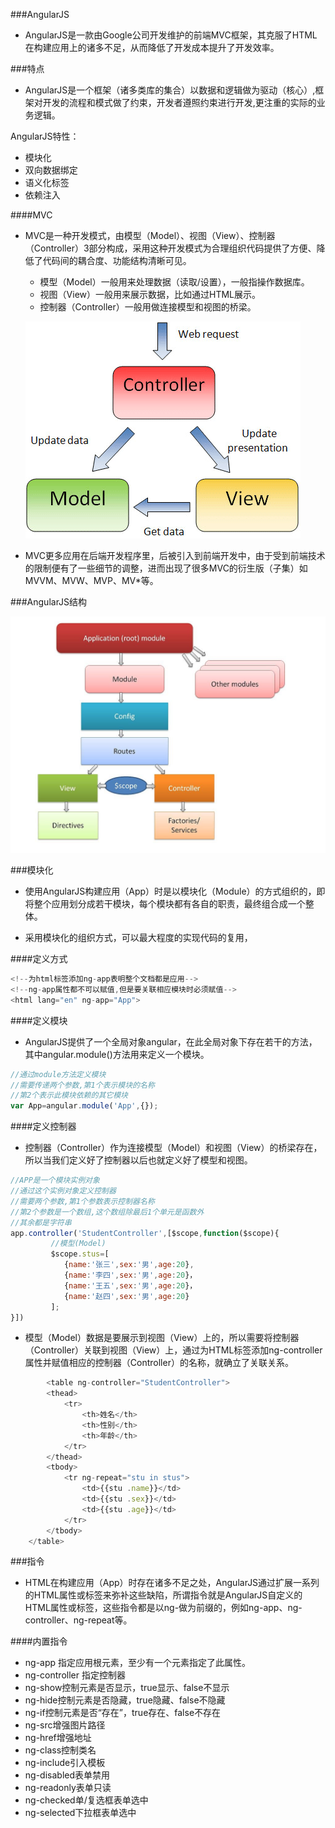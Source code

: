 ###AngularJS

 * AngularJS是一款由Google公司开发维护的前端MVC框架，其克服了HTML在构建应用上的诸多不足，从而降低了开发成本提升了开发效率。
 
###特点
 
 * AngularJS是一个框架（诸多类库的集合）以数据和逻辑做为驱动（核心）,框架对开发的流程和模式做了约束，开发者遵照约束进行开发,更注重的实际的业务逻辑。

 
AngularJS特性：
  
 * 模块化
 * 双向数据绑定
 * 语义化标签
 * 依赖注入
 
####MVC
 
 * MVC是一种开发模式，由模型（Model）、视图（View）、控制器（Controller）3部分构成，采用这种开发模式为合理组织代码提供了方便、降低了代码间的耦合度、功能结构清晰可见。
 
   * 模型（Model）一般用来处理数据（读取/设置），一般指操作数据库。
   * 视图（View）一般用来展示数据，比如通过HTML展示。
   * 控制器（Controller）一般用做连接模型和视图的桥梁。
   
    ![](/assets/MVC.gif)
    
* MVC更多应用在后端开发程序里，后被引入到前端开发中，由于受到前端技术的限制便有了一些细节的调整，进而出现了很多MVC的衍生版（子集）如MVVM、MVW、MVP、MV*等。

###AngularJS结构

![](/assets/AngularJS结构.jpg)


###模块化
 
* 使用AngularJS构建应用（App）时是以模块化（Module）的方式组织的，即将整个应用划分成若干模块，每个模块都有各自的职责，最终组合成一个整体。

* 采用模块化的组织方式，可以最大程度的实现代码的复用，

####定义方式

 ```js
<!--为html标签添加ng-app表明整个文档都是应用-->
<!--ng-app属性都不可以赋值,但是要关联相应模块时必须赋值-->
<html lang="en" ng-app="App">
```

####定义模块
 * AngularJS提供了一个全局对象angular，在此全局对象下存在若干的方法，其中angular.module()方法用来定义一个模块。
 
 ```js
//通过module方法定义模块
//需要传递两个参数,第1个表示模块的名称
//第2个表示此模块依赖的其它模块
var App=angular.module('App',{});
```

####定义控制器

 * 控制器（Controller）作为连接模型（Model）和视图（View）的桥梁存在，所以当我们定义好了控制器以后也就定义好了模型和视图。
 
 ```js
 //APP是一个模块实例对象
 //通过这个实例对象定义控制器
 //需要两个参数,第1个参数表示控制器名称
 //第2个参数是一个数组,这个数组除最后1个单元是函数外
 //其余都是字符串
 app.controller('StudentController',[$scope,function($scope){
          //模型(Model)
          $scope.stus=[
             {name:'张三',sex:'男',age:20},
             {name:'李四',sex:'男',age:20}，
             {name:'王五',sex:'男',age:20}，
             {name:'赵四',sex:'男',age:20}
          ];
 }])
 ```
 
 * 模型（Model）数据是要展示到视图（View）上的，所以需要将控制器（Controller）关联到视图（View）上，通过为HTML标签添加ng-controller属性并赋值相应的控制器（Controller）的名称，就确立了关联关系。

```js
        <table ng-controller="StudentController">
		<thead>
			<tr>
				<th>姓名</th>
				<th>性别</th>
				<th>年龄</th>
			</tr>
		</thead>
		<tbody>
			<tr ng-repeat="stu in stus">
				<td>{{stu .name}}</td>
				<td>{{stu .sex}}</td>
				<td>{{stu .age}}</td>
			</tr>
		</tbody>
	</table>
```

###指令

 * HTML在构建应用（App）时存在诸多不足之处，AngularJS通过扩展一系列的HTML属性或标签来弥补这些缺陷，所谓指令就是AngularJS自定义的HTML属性或标签，这些指令都是以ng-做为前缀的，例如ng-app、ng-controller、ng-repeat等。
 
####内置指令

* ng-app 指定应用根元素，至少有一个元素指定了此属性。
* ng-controller 指定控制器
* ng-show控制元素是否显示，true显示、false不显示
* ng-hide控制元素是否隐藏，true隐藏、false不隐藏
* ng-if控制元素是否“存在”，true存在、false不存在
* ng-src增强图片路径
* ng-href增强地址
* ng-class控制类名
* ng-include引入模板
* ng-disabled表单禁用
* ng-readonly表单只读
* ng-checked单/复选框表单选中
* ng-selected下拉框表单选中
